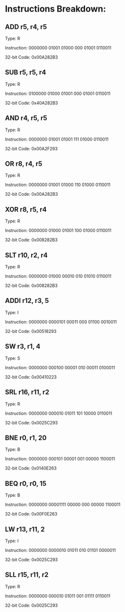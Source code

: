 # Instructions Breakdown:

## ADD r5, r4, r5
Type: R

Instruction: 0000000 01001 01000 000 01001 0110011

32-bit Code: 0x00A282B3

## SUB r5, r5, r4

Type: R

Instruction: 0100000 01000 01001 000 01001 0110011

32-bit Code: 0x40A282B3

## AND r4, r5, r5

Type: R

Instruction: 0000000 01001 01001 111 01000 0110011

32-bit Code: 0x00A2F293

## OR r8, r4, r5

Type: R

Instruction: 0000000 01001 01000 110 01000 0110011

32-bit Code: 0x00A282B3

## XOR r8, r5, r4

Type: R

Instruction: 0000000 01000 01001 100 01000 0110011

32-bit Code: 0x008282B3

## SLT r10, r2, r4

Type: R

Instruction: 0000000 01000 00010 010 01010 0110011

32-bit Code: 0x008282B3

## ADDI r12, r3, 5

Type: I

Instruction: 0000000 0000101 00011 000 01100 0010011

32-bit Code: 0x00518293

## SW r3, r1, 4

Type: S

Instruction: 0000000 000100 00001 010 00011 0100011

32-bit Code: 0x00410223

## SRL r16, r11, r2
Type: R

Instruction: 0000000 000010 01011 101 10000 0110011

32-bit Code: 0x0025C293

## BNE r0, r1, 20

Type: B

Instruction: 0000000 000101 00001 001 00000 1100011

32-bit Code: 0x0140E263

## BEQ r0, r0, 15

Type: B

Instruction: 0000000 00001111 00000 000 00000 1100011

32-bit Code: 0x00F0E263

## LW r13, r11, 2

Type: I

Instruction: 0000000 0000010 01011 010 01101 0000011

32-bit Code: 0x0025C293

## SLL r15, r11, r2

Type: R

Instruction: 0000000 000010 01011 001 01111 0110011

32-bit Code: 0x0025C293
